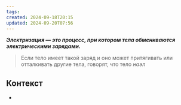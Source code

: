 ```yaml
---
tags: 
created: 2024-09-18T20:15
updated: 2024-09-20T07:56
---
```

***Электризация — это процесс, при котором тела обмениваются электрическими зарядами.***

> Если тело имеет такой заряд и оно может притягивать или отталкивать другие тела, говорят, что тело *наэл*
## Контекст
- 


